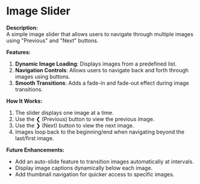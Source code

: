 # Image Slider  

**Description:**  
A simple image slider that allows users to navigate through multiple images using "Previous" and "Next" buttons.

**Features:**  
1. **Dynamic Image Loading**: Displays images from a predefined list.  
2. **Navigation Controls**: Allows users to navigate back and forth through images using buttons.  
3. **Smooth Transitions**: Adds a fade-in and fade-out effect during image transitions.  

**How It Works:**  
1. The slider displays one image at a time.  
2. Use the ❮ (Previous) button to view the previous image.  
3. Use the ❯ (Next) button to view the next image.  
4. Images loop back to the beginning/end when navigating beyond the last/first image.  

**Future Enhancements:**  
- Add an auto-slide feature to transition images automatically at intervals.  
- Display image captions dynamically below each image.  
- Add thumbnail navigation for quicker access to specific images.  

